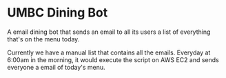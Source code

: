 # UMBC Dining Bot
A email dining bot that sends an email to all its users a list of everything that's on the menu today.

Currently we have a manual list that contains all the emails. Everyday at 6:00am in the morning, it would execute the script on AWS EC2 and sends everyone a email of today's menu.
